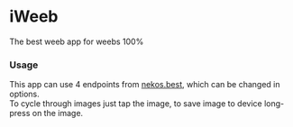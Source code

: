 # iWeeb
The best weeb app for weebs 100%
### Usage
This app can use 4 endpoints from [nekos.best](https://nekos.best), which can be changed in options.<br />
To cycle through images just tap the image, to save image to device long-press on the image.
